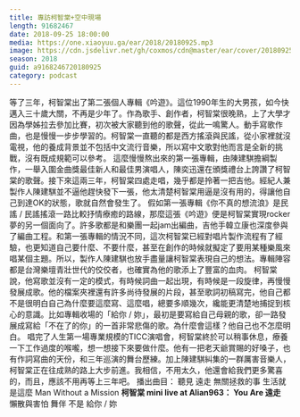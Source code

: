 ```yaml
---
title: 專訪柯智棠+空中現場
length: 91682467
date: 2018-09-25 18:00:00
media: https://one.xiaoyuu.ga/ear/2018/20180925.mp3
image: https://cdn.jsdelivr.net/gh/coxmos/cdn@master/ear/cover/20180925.jpeg
season: 2018
guid: a9168246720180925
category: podcast
---
```


等了三年，柯智棠出了第二張個人專輯《吟遊》。這位1990年生的大男孩，如今快邁入三十歲大關，不再是少年了。作為歌手、創作者，柯智棠很晚熟，上了大學才因為學姊拉去參加比賽，初次被大家聽到他的歌聲，從此一鳴驚人。動手寫歌作曲，也是慢慢一步步學習的。柯智棠一直聽的都是西方搖滾與民謠，從小家裡就沒電視，他的養成背景並不包括中文流行音樂，所以寫中文歌對他而言是全新的挑戰，沒有既成規範可以參考。
這麼慢慢熬出來的第一張專輯，由陳建騏擔綱製作，一舉入圍金曲獎最佳新人和最佳男演唱人，陳奕迅還在頒獎禮台上誇讚了柯智棠的歌聲。接下來這兩三年，柯智棠四處走唱，幾乎都是拎著一把吉他。經紀人兼製作人陳建騏並不逼他趕快發下一張，他太清楚柯智棠用逼是沒有用的，得讓他自己到達OK的狀態，歌就自然會發生了。
假如第一張專輯《你不真的想流浪》是民謠 / 民謠搖滾一路比較抒情療癒的路線，那麼這張《吟遊》便是柯智棠實現rocker夢的另一個面向了。許多歌都是和樂團一起jam出編曲，吉他手韓立康也深度參與了編曲工程。和第一張專輯的情況不同，這次柯智棠已經對唱片製作流程有了經驗，也更知道自己要什麼、不要什麼，甚至在創作的時候就擬定了要用某種樂風來唱某個主題。所以，製作人陳建騏也放手盡量讓柯智棠表現自己的想法。專輯陣容都是台灣樂壇青壯世代的佼佼者，也確實為他的歌添上了豐富的血肉。
柯智棠說，他寫歌並沒有一定的模式，有時候詞曲一起出現，有時候是一段旋律，再慢慢發展成歌。他的檔案夾裡還有許多尚待發展的片段，甚至歌詞初稿寫完，他自己都不是很明白自己為什麼要這麼寫、這麼唱，總要多順幾次，纔能更清楚地捕捉到核心的意識。比如專輯收場的「給你 / 妳」，最初是要寫給自己母親的歌，卻一路發展成寫給「不在了的你」的一首非常悲傷的歌。為什麼會這樣？他自己也不怎麼明白。
唱完了人生第一場專業規模的TICC演唱會，柯智棠終於可以稍事休息，療養一下工作過度的喉嚨，想一想接下來要做什麼。他有一把老天爺賞賜的好嗓子，也有作詞寫曲的天份，和三年巡演的舞台歷練。加上陳建騏糾集的一群厲害音樂人，柯智棠正在往成熟的路上大步前進。我相信，不用太久，他還會給我們更多驚喜的，而且，應該不用再等上三年吧。
播出曲目：
聽見
遠走
無關拯救的事
生活就是這麼
Man Without a Mission
<strong>柯智棠 mini live at Alian963：
You Are
遠走</strong>
懶散與害怕
舞伴
不是
給你 / 妳

